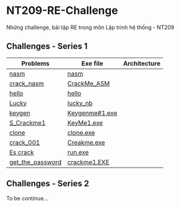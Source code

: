 # NT209-RE-Challenge
Những challenge, bài tập RE trong môn Lập trình hệ thống - NT209
## Challenges - Series 1

|                                           Problems                                            |                                                Exe file                                                | Architecture |
|-----------------------------------------------------------------------------------------------|--------------------------------------------------------------------------------------------------------|--------------|
| [nasm](https://github.com/neji-uit/NT209-RE-Challenge/tree/main/nasm)                         | [nasm](https://github.com/neji-uit/NT209-RE-Challenge/blob/main/nasm/nasm)                             |              |
| [crack_nasm](https://github.com/neji-uit/NT209-RE-Challenge/tree/main/crack_nasm)             | [CrackMe_ASM](https://github.com/neji-uit/NT209-RE-Challenge/blob/main/crack_nasm/CrackMe_ASM)         |              |
| [hello](https://github.com/neji-uit/NT209-RE-Challenge/tree/main/hello)                       | [hello](https://github.com/neji-uit/NT209-RE-Challenge/blob/main/hello/hello)                          |              |
| [Lucky](https://github.com/neji-uit/NT209-RE-Challenge/tree/main/Lucky)                       | [lucky_nb](https://github.com/neji-uit/NT209-RE-Challenge/blob/main/Lucky/lucky_nb)                    |              |
| [keygen](https://github.com/neji-uit/NT209-RE-Challenge/tree/main/keygen)                     | [Keygenme#1.exe](https://github.com/neji-uit/NT209-RE-Challenge/blob/main/keygen/Keygenme%231.exe)   |              |
| [S_Crackme1](https://github.com/neji-uit/NT209-RE-Challenge/tree/main/S_Crackme1)             | [KeyMe1.exe](https://github.com/neji-uit/NT209-RE-Challenge/blob/main/S_Crackme1/KeyMe1.exe)           |              |
| [clone](https://github.com/neji-uit/NT209-RE-Challenge/tree/main/clone)                       | [clone.exe](https://github.com/neji-uit/NT209-RE-Challenge/blob/main/clone/clone.exe)                  |              |
| [crack_001](https://github.com/neji-uit/NT209-RE-Challenge/tree/main/crack_001)               | [Creakme.exe](https://github.com/neji-uit/NT209-RE-Challenge/blob/main/crack_001/Creakme.exe)          |              |
| [Es crack](https://github.com/neji-uit/NT209-RE-Challenge/tree/main/Es%20crack)               | [run.exe](https://github.com/neji-uit/NT209-RE-Challenge/blob/main/Es%20crack/run.exe)                 |              |
| [get_the_password](https://github.com/neji-uit/NT209-RE-Challenge/tree/main/get_the_password) | [crackme1.EXE](https://github.com/neji-uit/NT209-RE-Challenge/blob/main/get_the_password/crackme1.EXE) |              |


## Challenges - Series 2
To be continue...
